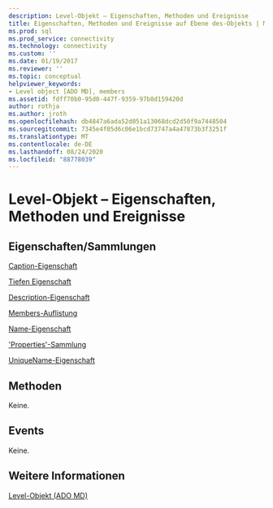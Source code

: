 ```yaml
---
description: Level-Objekt – Eigenschaften, Methoden und Ereignisse
title: Eigenschaften, Methoden und Ereignisse auf Ebene des-Objekts | Microsoft-Dokumentation
ms.prod: sql
ms.prod_service: connectivity
ms.technology: connectivity
ms.custom: ''
ms.date: 01/19/2017
ms.reviewer: ''
ms.topic: conceptual
helpviewer_keywords:
- Level object [ADO MD], members
ms.assetid: fdff70b0-95d0-447f-9359-97b8d159420d
author: rothja
ms.author: jroth
ms.openlocfilehash: db4847a6ada52d051a13068dcd2d50f9a7448504
ms.sourcegitcommit: 7345e4f05d6c06e1bcd73747a4a47873b3f3251f
ms.translationtype: MT
ms.contentlocale: de-DE
ms.lasthandoff: 08/24/2020
ms.locfileid: "88778039"
---
```

# <a name="level-object-properties-methods-and-events"></a>Level-Objekt – Eigenschaften, Methoden und Ereignisse
## <a name="propertiescollections"></a>Eigenschaften/Sammlungen  
 [Caption-Eigenschaft](./caption-property-ado-md.md)  
  
 [Tiefen Eigenschaft](./depth-property-ado-md.md)  
  
 [Description-Eigenschaft](./description-property-ado-md.md)  
  
 [Members-Auflistung](./members-collection-ado-md.md)  
  
 [Name-Eigenschaft](./name-property-ado-md.md)  
  
 ['Properties'-Sammlung](../ado-api/properties-collection-ado.md)  
  
 [UniqueName-Eigenschaft](./uniquename-property-ado-md.md)  
  
## <a name="methods"></a>Methoden  
 Keine.  
  
## <a name="events"></a>Events  
 Keine.  
  
## <a name="see-also"></a>Weitere Informationen  
 [Level-Objekt (ADO MD)](./level-object-ado-md.md)